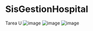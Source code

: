 # SisGestionHospital
Tarea U
![image](https://github.com/CesarSTF/SisGestionHospital/assets/166522713/c70b8fe5-4395-4406-acf5-6b62e38c2a3f)
![image](https://github.com/CesarSTF/SisGestionHospital/assets/166522713/b8bec484-42da-4f8a-9fec-440c7784aac0)
![image](https://github.com/CesarSTF/SisGestionHospital/assets/166522713/311d0c1d-5a7c-4336-a7e9-4309bdbd7410)

